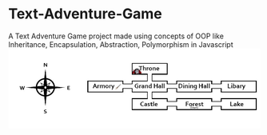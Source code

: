 # Text-Adventure-Game
A Text Adventure Game project made using concepts of OOP like Inheritance, Encapsulation, Abstraction, Polymorphism in Javascript
![map](map.jpg)
